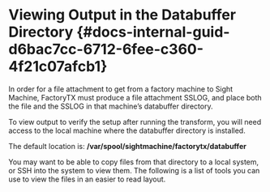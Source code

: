 # Viewing Output in the Databuffer Directory {#docs-internal-guid-d6bac7cc-6712-6fee-c360-4f21c07afcb1}

In order for a file attachment to get from a factory machine to Sight Machine, FactoryTX must produce a file attachment SSLOG, and place both the file and the SSLOG in that machine’s databuffer directory.

To view output to verify the setup after running the transform, you will need access to the local machine where the databuffer directory is installed.

The default location is: **/var/spool/sightmachine/factorytx/databuffer**

You may want to be able to copy files from that directory to a local system, or SSH into the system to view them. The following is a list of tools you can use to view the files in an easier to read layout.

